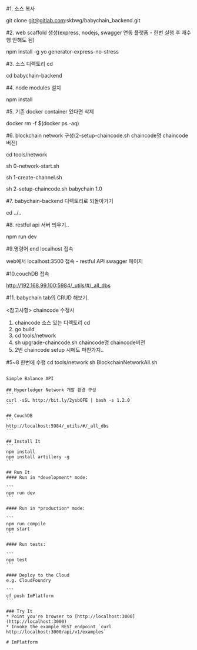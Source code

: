 #1. 소스 복사

git clone git@gitlab.com:skbwg/babychain_backend.git

#2. web scaffold 생성(express, nodejs, swagger 연동 플랫폼 - 한번 실행 후 재수행 안해도 됨)

npm install -g yo generator-express-no-stress

#3. 소스 디렉토리 cd

cd babychain-backend

#4. node modules 설치

npm install

#5. 기존 docker container 있다면 삭제

docker rm -f $(docker ps -aq)

#6. blockchain network 구성(2-setup-chaincode.sh chaincode명 chaincode버전)

cd tools/network

sh 0-network-start.sh

sh 1-create-channel.sh

sh 2-setup-chaincode.sh babychain 1.0

#7. babychain-backend 디렉토리로 되돌아가기

cd ../..

#8. restful api 서버 띄우기..

npm run dev


#9.명령어 end localhost 접속

web에서 localhost:3500 접속 - restful API swagger 페이지

#10.couchDB 접속

http://192.168.99.100:5984/_utils/#/_all_dbs

#11. babychain tab의 CRUD 해보기.


<참고사항>
chaincode 수정시
1. chaincode 소스 있는 디렉토리 cd
2. go build
3. cd tools/network
4. sh upgrade-chaincode.sh chaincode명 chaincode버전
5. 2번 chaincode setup 시에도 마찬가지..



#5~8 한번에 수행
cd tools/network
sh BlockchainNetworkAll.sh

````# Simple Balance API

Simple Balance API

## Hyperledger Network 개발 환경 구성
```
curl -sSL http://bit.ly/2ysbOFE | bash -s 1.2.0
```

## CouchDB
```
http://localhost:5984/_utils/#/_all_dbs
```

## Install It
```
npm install
npm install artillery -g
```

## Run It
#### Run in *development* mode:

```
npm run dev
```

#### Run in *production* mode:

```
npm run compile
npm start
```

#### Run tests:

```
npm test
```

#### Deploy to the Cloud
e.g. CloudFoundry

```
cf push ImPlatform
```

### Try It
* Point you're browser to [http://localhost:3000](http://localhost:3000)
* Invoke the example REST endpoint `curl http://localhost:3000/api/v1/examples`
   
# ImPlatform
````
